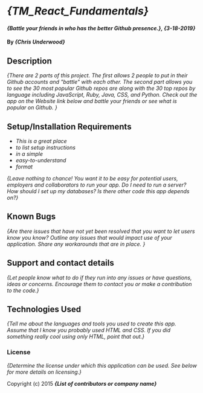 # _{TM_React_Fundamentals}_

#### _{Battle your friends in who has the better Github presence.}, {3-18-2019}_

#### By _**{Chris Underwood}**_

## Description

_{There are 2 parts of this project. The first allows 2 people to put in their Github accounts and "battle" with each other. The second part allows you to see the 30 most popular Github repos
                  are along with the 30 top repos by language including
                  JavaScript, Ruby, Java, CSS, and Python. Check out the app on
                  the Website link below and battle your friends or see what is
                  popular on Github. }_

## Setup/Installation Requirements

* _This is a great place_
* _to list setup instructions_
* _in a simple_
* _easy-to-understand_
* _format_

_{Leave nothing to chance! You want it to be easy for potential users, employers and collaborators to run your app. Do I need to run a server? How should I set up my databases? Is there other code this app depends on?}_

## Known Bugs

_{Are there issues that have not yet been resolved that you want to let users know you know?  Outline any issues that would impact use of your application.  Share any workarounds that are in place. }_

## Support and contact details

_{Let people know what to do if they run into any issues or have questions, ideas or concerns.  Encourage them to contact you or make a contribution to the code.}_

## Technologies Used

_{Tell me about the languages and tools you used to create this app. Assume that I know you probably used HTML and CSS. If you did something really cool using only HTML, point that out.}_

### License

*{Determine the license under which this application can be used.  See below for more details on licensing.}*

Copyright (c) 2015 **_{List of contributors or company name}_**
